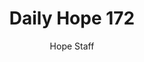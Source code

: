 ---
image: /assets/img/daily-hope-default-artwork.png
title: Daily Hope 172
number: 172
categories:
  - Daily Hope
author: Hope Staff
notes: Daily Hope 172
embed: >-
  <iframe style="border-radius:12px" src="https://open.spotify.com/embed/episode/0ocQRjfKTtEV5GzAy4Tg2u?utm_source=generator" width="100%" height="352" frameBorder="0" allowfullscreen="" allow="autoplay; clipboard-write; encrypted-media; fullscreen; picture-in-picture" loading="lazy"></iframe>
---